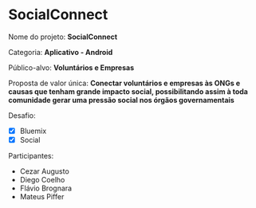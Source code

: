 # SocialConnect

Nome do projeto: **SocialConnect**

Categoria: **Aplicativo - Android**

Público-alvo: **Voluntários e Empresas**

Proposta de valor única: **Conectar voluntários e empresas às ONGs e causas que tenham grande impacto social, possibilitando assim à toda comunidade gerar uma pressão social nos órgãos governamentais**

Desafio: 

- [x] Bluemix
- [x] Social

Participantes:

- Cezar Augusto
- Diego Coelho
- Flávio Brognara
- Mateus Piffer
